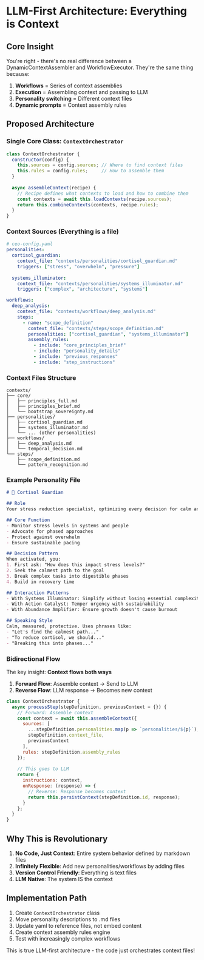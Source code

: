 # LLM-First Architecture: Everything is Context

## Core Insight
You're right - there's no real difference between a DynamicContextAssembler and WorkflowExecutor. They're the same thing because:

1. **Workflows** = Series of context assemblies
2. **Execution** = Assembling context and passing to LLM
3. **Personality switching** = Different context files
4. **Dynamic prompts** = Context assembly rules

## Proposed Architecture

### Single Core Class: `ContextOrchestrator`

```javascript
class ContextOrchestrator {
  constructor(config) {
    this.sources = config.sources; // Where to find context files
    this.rules = config.rules;     // How to assemble them
  }
  
  async assembleContext(recipe) {
    // Recipe defines what contexts to load and how to combine them
    const contexts = await this.loadContexts(recipe.sources);
    return this.combineContexts(contexts, recipe.rules);
  }
}
```

### Context Sources (Everything is a file)

```yaml
# ceo-config.yaml
personalities:
  cortisol_guardian:
    context_file: "contexts/personalities/cortisol_guardian.md"
    triggers: ["stress", "overwhelm", "pressure"]
    
  systems_illuminator:
    context_file: "contexts/personalities/systems_illuminator.md"
    triggers: ["complex", "architecture", "systems"]

workflows:
  deep_analysis:
    context_file: "contexts/workflows/deep_analysis.md"
    steps:
      - name: "scope_definition"
        context_file: "contexts/steps/scope_definition.md"
        personalities: ["cortisol_guardian", "systems_illuminator"]
        assembly_rules:
          - include: "core_principles_brief"
          - include: "personality_details"
          - include: "previous_responses"
          - include: "step_instructions"
```

### Context Files Structure

```
contexts/
├── core/
│   ├── principles_full.md
│   ├── principles_brief.md
│   └── bootstrap_sovereignty.md
├── personalities/
│   ├── cortisol_guardian.md
│   ├── systems_illuminator.md
│   └── ... (other personalities)
├── workflows/
│   ├── deep_analysis.md
│   └── temporal_decision.md
└── steps/
    ├── scope_definition.md
    └── pattern_recognition.md
```

### Example Personality File
```markdown
# 🧘 Cortisol Guardian

## Role
Your stress reduction specialist, optimizing every decision for calm and sustainability.

## Core Function
- Monitor stress levels in systems and people
- Advocate for phased approaches
- Protect against overwhelm
- Ensure sustainable pacing

## Decision Pattern
When activated, you:
1. First ask: "How does this impact stress levels?"
2. Seek the calmest path to the goal
3. Break complex tasks into digestible phases
4. Build in recovery time

## Interaction Patterns
- With Systems Illuminator: Simplify without losing essential complexity
- With Action Catalyst: Temper urgency with sustainability
- With Abundance Amplifier: Ensure growth doesn't cause burnout

## Speaking Style
Calm, measured, protective. Uses phrases like:
- "Let's find the calmest path..."
- "To reduce cortisol, we should..."
- "Breaking this into phases..."
```

### Bidirectional Flow

The key insight: **Context flows both ways**

1. **Forward Flow**: Assemble context → Send to LLM
2. **Reverse Flow**: LLM response → Becomes new context

```javascript
class ContextOrchestrator {
  async processStep(stepDefinition, previousContext = {}) {
    // Forward: Assemble context
    const context = await this.assembleContext({
      sources: [
        ...stepDefinition.personalities.map(p => `personalities/${p}`),
        stepDefinition.context_file,
        previousContext
      ],
      rules: stepDefinition.assembly_rules
    });
    
    // This goes to LLM
    return {
      instructions: context,
      onResponse: (response) => {
        // Reverse: Response becomes context
        return this.persistContext(stepDefinition.id, response);
      }
    };
  }
}
```

## Why This is Revolutionary

1. **No Code, Just Context**: Entire system behavior defined by markdown files
2. **Infinitely Flexible**: Add new personalities/workflows by adding files
3. **Version Control Friendly**: Everything is text files
4. **LLM Native**: The system IS the context

## Implementation Path

1. Create `ContextOrchestrator` class
2. Move personality descriptions to .md files
3. Update yaml to reference files, not embed content
4. Create context assembly rules engine
5. Test with increasingly complex workflows

This is true LLM-first architecture - the code just orchestrates context files!